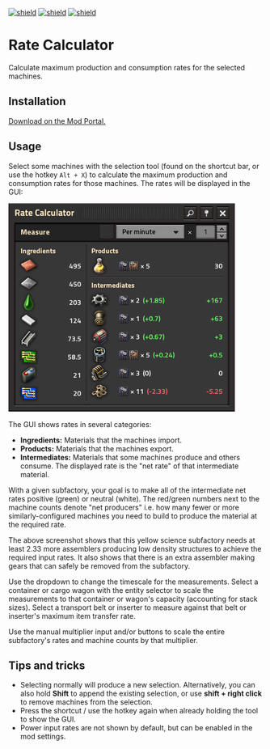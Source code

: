 [![shield](https://img.shields.io/badge/Ko--fi-Donate%20-hotpink?logo=kofi&logoColor=white)](https://ko-fi.com/raiguard)
[![shield](https://img.shields.io/badge/Crowdin-Translate-brightgreen)](https://crowdin.com/project/raiguards-factorio-mods)
[![shield](https://img.shields.io/badge/dynamic/json?color=orange&label=Factorio&query=downloads_count&suffix=%20downloads&url=https%3A%2F%2Fmods.factorio.com%2Fapi%2Fmods%2FRateCalculator)](https://mods.factorio.com/mod/RateCalculator)

# Rate Calculator

Calculate maximum production and consumption rates for the selected machines.

## Installation

[Download on the Mod Portal.](https://mods.factorio.com/mod/RateCalculator)

## Usage

Select some machines with the selection tool (found on the shortcut bar, or use
the hotkey `Alt + X`) to calculate the maximum production and consumption rates
for those machines. The rates will be displayed in the GUI:

![](screenshots/gui.png)

The GUI shows rates in several categories:

- **Ingredients:** Materials that the machines import.
- **Products:** Materials that the machines export.
- **Intermediates:** Materials that some machines produce and others consume.
The displayed rate is the "net rate" of that intermediate material.

With a given subfactory, your goal is to make all of the intermediate net rates
positive (green) or neutral (white). The red/green numbers next to the machine
counts denote "net producers" i.e. how many fewer or more similarly-configured
machines you need to build to produce the material at the required rate.

The above screenshot shows that this yellow science subfactory needs at least
2.33 more assemblers producing low density structures to achieve the required
input rates. It also shows that there is an extra assembler making gears that
can safely be removed from the subfactory.

Use the dropdown to change the timescale for the measurements. Select a
container or cargo wagon with the entity selector to scale the measurements to
that container or wagon's capacity (accounting for stack sizes). Select a
transport belt or inserter to measure against that belt or inserter's maximum
item transfer rate.

Use the manual multiplier input and/or buttons to scale the entire subfactory's
rates and machine counts by that multiplier.

## Tips and tricks

- Selecting normally will produce a new selection. Alternatively, you can also
hold **Shift** to append the existing selection, or use **shift + right click**
to remove machines from the selection.
- Press the shortcut / use the hotkey again when already holding the tool to
show the GUI.
- Power input rates are not shown by default, but can be enabled in the mod
settings.
